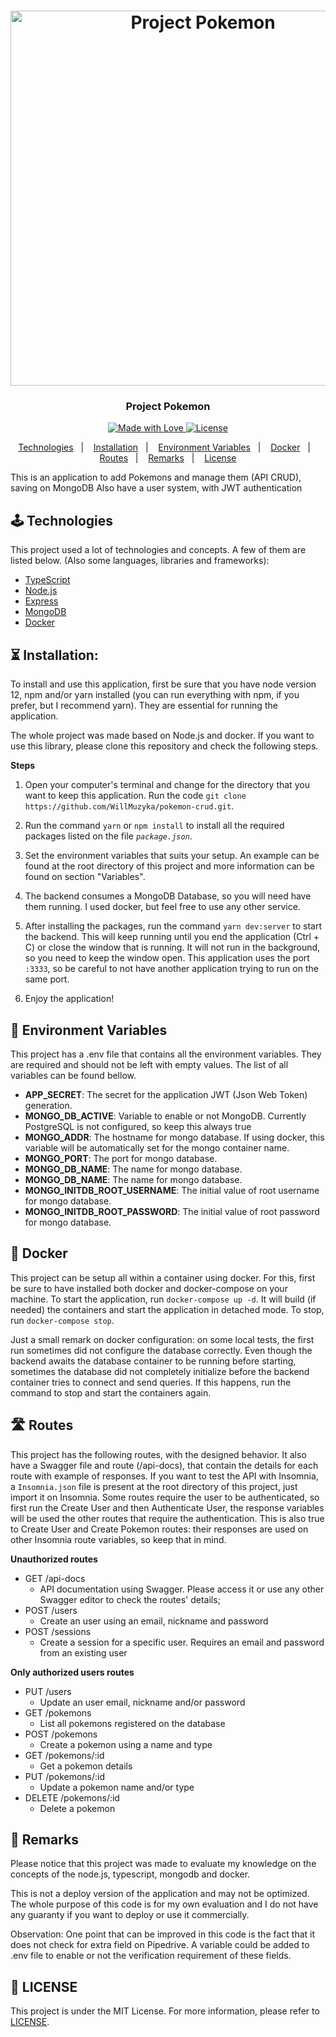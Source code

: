<h1  align="center">
<img  alt="Project Pokemon"  src="https://images.unsplash.com/photo-1609845768806-767fcfc317b6?ixid=MXwxMjA3fDB8MHxwaG90by1wYWdlfHx8fGVufDB8fHw%3D&ixlib=rb-1.2.1&auto=format&fit=crop&w=1052&q=80"  width="600px"/>
</h1>
<h3  align="center">
Project Pokemon
</h3>

<p  align="center">
<a  href="https://github.com/WillMuzyka">
<img  alt="Made with Love"  src="https://img.shields.io/badge/made%20with-love-%2304D361">
</a>
<a  href="LICENSE">
<img  alt="License"  src="https://img.shields.io/badge/license-MIT-%2304D361">
</a>
</p>

<p  align="center">
<a  href="#joystick-technologies">Technologies</a>&nbsp;&nbsp;&nbsp;|&nbsp;&nbsp;&nbsp;
<a  href="#hourglass_flowing_sand-installation">Installation</a>&nbsp;&nbsp;&nbsp;|&nbsp;&nbsp;&nbsp;
<a  href="#book-environment-variables">Environment Variables</a>&nbsp;&nbsp;&nbsp;|&nbsp;&nbsp;&nbsp;
<a  href="#whale2-docker">Docker</a>&nbsp;&nbsp;&nbsp;|&nbsp;&nbsp;&nbsp;
<a href="#motorway-routes">Routes</a>&nbsp;&nbsp;&nbsp;|&nbsp;&nbsp;&nbsp;
<a  href="#cop-remarks">Remarks</a>&nbsp;&nbsp;&nbsp;|&nbsp;&nbsp;&nbsp;
<a  href="#memo-license">License</a>
</p>

This is an application to add Pokemons and manage them (API CRUD), saving on MongoDB
Also have a user system, with JWT authentication

## :joystick: Technologies

This project used a lot of technologies and concepts. A few of them are listed below.
(Also some languages, libraries and frameworks):

* [TypeScript](https://www.typescriptlang.org/)
* [Node.js](https://nodejs.org/)
* [Express](https://expressjs.com/)
* [MongoDB](https://www.mongodb.com/)
* [Docker](https://www.docker.com/)

## :hourglass_flowing_sand: Installation:

To install and use this application, first be sure that you have node version 12, npm and/or yarn installed (you can run everything with npm, if you prefer, but I recommend yarn). They are essential for running the application.

The whole project was made based on Node.js and docker. If you want to use this library, please clone this repository and check the following steps.

**Steps**

1. Open your computer's terminal and change for the directory that you want to keep this application. Run the code `git clone https://github.com/WillMuzyka/pokemon-crud.git`.

2. Run the command `yarn` or `npm install` to install all the required packages listed on the file *`package.json`*.

3. Set the environment variables that suits your setup. An example can be found at the root directory of this project and more information can be found on section "Variables".

4. The backend consumes a MongoDB Database, so you will need have them running. I used docker, but feel free to use any other service.

5. After installing the packages, run the command `yarn dev:server` to start the backend. This will keep running until you end the application (Ctrl + C) or close the window that is running. It will not run in the background, so you need to keep the window open. This application uses the port `:3333`, so be careful to not have another application trying to run on the same port.

6. Enjoy the application!


## :book: Environment Variables

This project has a .env file that contains all the environment variables. They are required and should not be left with empty values. The list of all variables can be found bellow.

* **APP_SECRET**: The secret for the application JWT (Json Web Token) generation.
* **MONGO_DB_ACTIVE**: Variable to enable or not MongoDB. Currently PostgreSQL is not configured, so keep this always true
* **MONGO_ADDR**: The hostname for mongo database. If using docker, this variable will be automatically set for the mongo container name.
* **MONGO_PORT**: The port for mongo database.
* **MONGO_DB_NAME**: The name for mongo database.
* **MONGO_DB_NAME**: The name for mongo database.
* **MONGO_INITDB_ROOT_USERNAME**: The initial value of root username for mongo database.
* **MONGO_INITDB_ROOT_PASSWORD**: The initial value of root password for mongo database.

## :whale2: Docker

This project can be setup all within a container using docker. For this, first be sure to have installed both docker and docker-compose on your machine.
To start the application, run `docker-compose up -d`. It will build (if needed) the containers and start the application in detached mode.
To stop, run `docker-compose stop`.

Just a small remark on docker configuration: on some local tests, the first run sometimes did not configure the database correctly. Even though the backend awaits the database container to be running before starting, sometimes the database did not completely initialize before the backend container tries to connect and send queries. If this happens, run the command to stop and start the containers again.

## :motorway: Routes

This project has the following routes, with the designed behavior.
It also have a Swagger file and route (/api-docs), that contain the details for each route with example of responses.
If you want to test the API with Insomnia, a `Insomnia.json` file is present at the root directory of this project, just import it on Insomnia. Some routes require the user to be authenticated, so first run the Create User and then Authenticate User, the response variables will be used the other routes that require the authentication. This is also true to Create User and Create Pokemon routes: their responses are used on other Insomnia route variables, so keep that in mind. 

**Unauthorized routes**
* GET /api-docs
  * API documentation using Swagger. Please access it or use any other Swagger editor to check the routes' details;
* POST /users
	* Create an user using an email, nickname and password
* POST /sessions
  * Create a session for a specific user. Requires an email and password from an existing user

**Only authorized users routes**
* PUT /users
  * Update an user email, nickname and/or password
* GET /pokemons
  * List all pokemons registered on the database
* POST /pokemons
  * Create a pokemon using a name and type
* GET /pokemons/:id
  * Get a pokemon details
* PUT /pokemons/:id
  * Update a pokemon name and/or type
* DELETE /pokemons/:id
  * Delete a pokemon

## :cop: Remarks

Please notice that this project was made to evaluate my knowledge on the concepts of the node.js, typescript, mongodb and docker.

This is not a deploy version of the application and may not be optimized. The whole purpose of this code is for my own evaluation and I do not have any guaranty if you want to deploy or use it commercially.

Observation: One point that can be improved in this code is the fact that it does not check for extra field on Pipedrive. A variable could be added to .env file to enable or not the verification requirement of these fields.

## :memo: LICENSE

This project is under the MIT License. For more information, please refer to [LICENSE](LICENSE).
